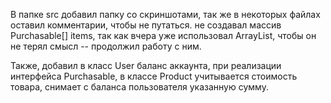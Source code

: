 В папке src добавил папку со скриншотами, так же в некоторых файлах оставил комментарии, чтобы не путаться. не создавал массив Purchasable[] items, так как вчера уже использовал ArrayList, чтобы он не терял смысл -- продолжил работу с ним.

Также, добавил в класс User баланс аккаунта, при реализации интерфейса Purchasable, в классе Product учитывается стоимость товара, снимает с баланса пользователя указанную сумму.
